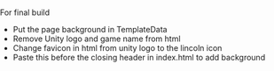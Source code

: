 For final build
- Put the page background in TemplateData
- Remove Unity logo and game name from html
- Change favicon in html from unity logo to the lincoln icon
- Paste this before the closing header in index.html to add background
<style>
    body {
    margin: 0;
    padding: 0;
    background: url('TemplateData/PageBackground.png') no-repeat center center fixed;
    background-size: cover;
    }
</style>
